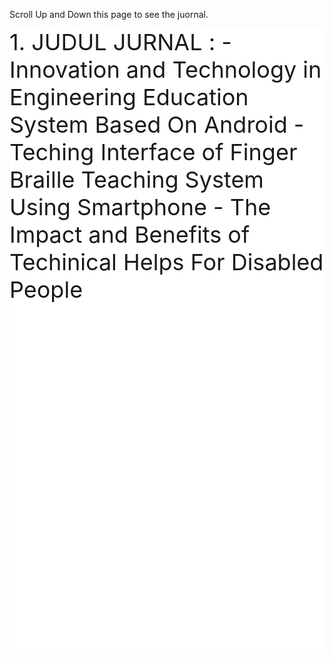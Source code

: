 <html>
<head>
<meta name="viewport" content="width=device-width, initial-scale=1">
<style>
.parallax {
    /* The image used */
    background-image: url("interface.jpeg");

    /* Set a specific height */
    min-height: 500px; 

    /* Create the parallax scrolling effect */
    background-attachment: fixed;
    background-position: center;
    background-repeat: no-repeat;
    background-size: cover;
}
</style>
</head>
<body>

<p>Scroll Up and Down this page to see the juornal.</p>

<div class="parallax"></div>

<div style="height:1000px;background-color:white;font-size:36px">
1. JUDUL JURNAL :
   - Innovation and Technology in Engineering Education System Based On Android
   - Teching Interface of Finger Braille Teaching System Using Smartphone
   - The Impact and Benefits of Techinical Helps For Disabled People 
</div>

</body>
</html>
